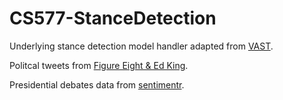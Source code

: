 # CS577-StanceDetection

Underlying stance detection model handler adapted from [VAST](https://github.com/emilyallaway/zero-shot-stance).

Politcal tweets from [Figure Eight & Ed King](https://www.kaggle.com/datasets/crowdflower/political-social-media-posts/).

Presidential debates data from [sentimentr](https://github.com/trinker/sentimentr).
